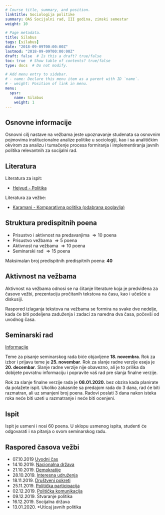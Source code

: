 ```yaml
---
# Course title, summary, and position.
linktitle: Sociologija politike
summary: OAS Socijalni rad, III godina, zimski semestar
weight: 10

# Page metadata.
title: Silabus
tags: [silabus]
date: "2018-09-09T00:00:00Z"
lastmod: "2018-09-09T00:00:00Z"
draft: false  # Is this a draft? true/false
toc: true  # Show table of contents? true/false
type: docs  # Do not modify.

# Add menu entry to sidebar.
# - name: Declare this menu item as a parent with ID `name`.
# - weight: Position of link in menu.
menu:
  spsr:
    name: Silabus
    weight: 1
---
```


## Osnovne informacije

Osnovni cilj nastave na vežbama jeste upoznavanje studenata sa osnovnim pojmovima institucionalne analize politike u sociologiji, kao i sa analitičkim okvirom za analizu i tumačenje procesa formiranja i implementiranja javnih politika relevantnih za socijalni rad.

## Literatura

Literatura za ispit:

- [Hejvud - Politika](/files/sp-hejvud.pdf)

Literatura za vežbe:

- [Karamani - Komparativna politika (odabrana poglavlja)](/files/sp-kp.pdf)

## Struktura predispitnih poena

- Prisustvo i aktivnost na predavanjima $\Rightarrow 10$ poena
- Prisustvo vežbama $\Rightarrow 5$ poena
- Aktivnost na vežbama $\Rightarrow 10$ poena
- Seminarski rad $\Rightarrow 15$ poena


Maksimalan broj predispitnih predispitnih poena: **40**


## Aktivnost na vežbama

Aktivnost na vežbama odnosi se na čitanje literature koja je predviđena za časove vežbi, prezentaciju pročitanih tekstova na času, kao i učešće u diskusiji. 

Raspored izlaganja tekstova na vežbama se formira na svake dve nedelje, kada će biti podeljena zaduženja i zadaci za naredna dva časa, počevši od uvodnog časa.


## Seminarski rad

[Informacije](spsr-sem.html)

Teme za pisanje seminarskog rada biće objavljene **18. novembra**. Rok za izbor i prijavu teme je **25. novembar**. Rok za slanje radne verzije eseja je **20. decembar**. Slanje radne verzije nije obavezno, ali je to prilika da dobijete povratnu informaciju i popravite vaš rad pre slanja finalne verzije.

Rok za slanje finalne verzije rada je **08.01.2020.** bez obzira kada planirate da polažete ispit. Ukoliko zakasnite sa predajom rada do 3 dana, rad će biti razmatran, ali uz smanjeni broj poena. Radovi poslati 3 dana nakon isteka roka neće biti uzeti u razmatranje i neće biti ocenjeni.

## Ispit

Ispit je usmeni i nosi 60 poena. U sklopu usmenog ispita, studenti će odgovarati i na pitanja o svom seminarskog radu.


## Raspored časova vežbi

- 07.10.2019  [Uvodni čas](/courses/spsr/spsr01)
- 14.10.2019. [Nacionalna država](/courses/spsr/spsr02)
- 21.10.2019. [Demokratije](/courses/spsr/spsr03)
- 28.10.2019. [Interesna udruženja](/courses/spsr/spsr04)
- 18.11.2019. [Društveni pokreti](/courses/spsr/spsr05)
- 25.11.2019. [Politička participacija](/courses/spsr/spsr06)
- 02.12.2019. [Politička komunikacija](/courses/spsr/spsr07)
- 09.12.2019. Stvaranje politika
- 16.12.2019. Socijalna država
- 13.01.2020. *Uticaj javnih politika




